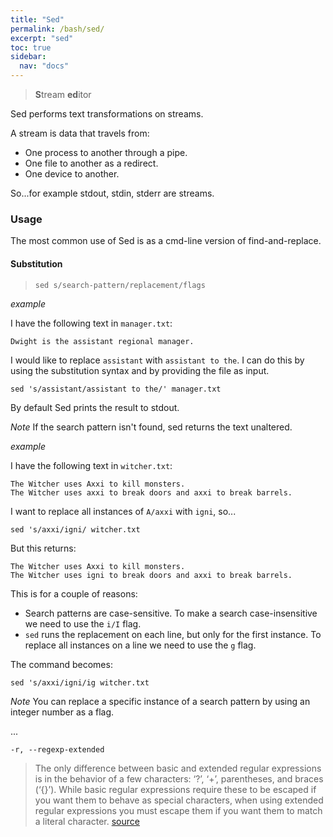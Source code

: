 ```yaml
---
title: "Sed"
permalink: /bash/sed/
excerpt: "sed"
toc: true
sidebar:
  nav: "docs"
---
```


> **S**tream **ed**itor

Sed performs text transformations on streams.

A stream is data that travels from:
- One process to another through a pipe.
- One file to another as a redirect.
- One device to another.

So...for example stdout, stdin, stderr are streams.

### Usage

The most common use of Sed is as a cmd-line version of find-and-replace.

#### Substitution

>`sed s/search-pattern/replacement/flags`

*example*

I have the following text in `manager.txt`:

```
Dwight is the assistant regional manager.
```

I would like to replace `assistant` with `assistant to the`. I can do this by using the substitution syntax and by providing the file as input.

`sed 's/assistant/assistant to the/' manager.txt`

By default Sed prints the result to stdout.

*Note*
If the search pattern isn't found, sed returns the text unaltered.

*example*

I have the following text in `witcher.txt`:

```
The Witcher uses Axxi to kill monsters.
The Witcher uses axxi to break doors and axxi to break barrels.
```

I want to replace all instances of `A/axxi` with `igni`, so...

`sed 's/axxi/igni/ witcher.txt`

But this returns:

```
The Witcher uses Axxi to kill monsters.
The Witcher uses igni to break doors and axxi to break barrels.
```

This is for a couple of reasons:
- Search patterns are case-sensitive. To make a search case-insensitive we need to use the `i/I` flag.
- `sed` runs the replacement on each line, but only for the first instance. To replace all instances on a line we need to use the `g` flag.

The command becomes:

`sed 's/axxi/igni/ig witcher.txt`

*Note*
You can replace a specific instance of a search pattern by using an integer number as a flag.

...

`-r, --regexp-extended`

> The only difference between basic and extended regular expressions is in the behavior of a few characters: ‘?’, ‘+’, parentheses, and braces (‘{}’). While basic regular expressions require these to be escaped if you want them to behave as special characters, when using extended regular expressions you must escape them if you want them to match a literal character.
>[source](https://www.gnu.org/software/sed/manual/html_node/Extended-regexps.html)

